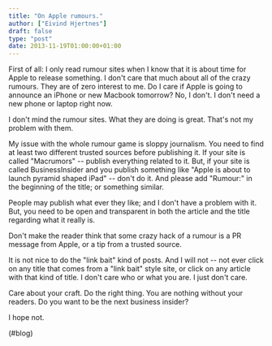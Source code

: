 ```yaml
---
title: "On Apple rumours."
author: ["Eivind Hjertnes"]
draft: false
type: "post"
date: 2013-11-19T01:00:00+01:00
---
```


First of all: I only read rumour sites when I know that it is about time
for Apple to release something. I don't care that much about all of the
crazy rumours. They are of zero interest to me. Do I care if Apple is
going to announce an iPhone or new Macbook tomorrow? No, I don't. I
don't need a new phone or laptop right now.

I don't mind the rumour sites. What they are doing is great. That's not
my problem with them.

My issue with the whole rumour game is sloppy journalism. You need to
find at least two different trusted sources before publishing it. If
your site is called "Macrumors" -- publish everything related to it.
But, if your site is called BusinessInsider and you publish something
like "Apple is about to launch pyramid shaped iPad" -- don't do it. And
please add "Rumour:" in the beginning of the title; or something
similar.

People may publish what ever they like; and I don't have a problem with
it. But, you need to be open and transparent in both the article and the
title regarding what it really is.

Don't make the reader think that some crazy hack of a rumour is a PR
message from Apple, or a tip from a trusted source.

It is not nice to do the "link bait" kind of posts. And I will not --
not ever click on any title that comes from a "link bait" style site, or
click on any article with that kind of title. I don't care who or what
you are. I just don't care.

Care about your craft. Do the right thing. You are nothing without your
readers. Do you want to be the next business insider?

I hope not.

(#blog)
